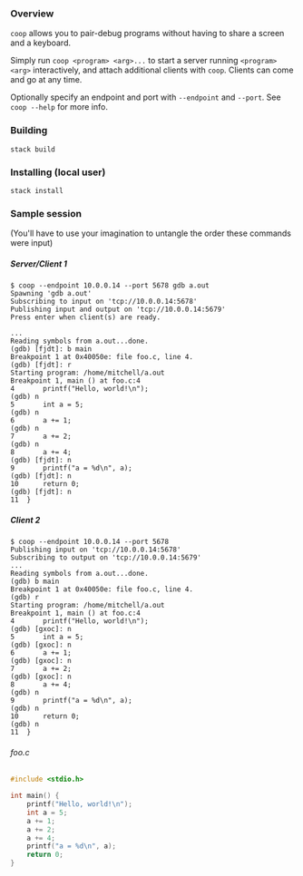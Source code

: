 ### Overview

`coop` allows you to pair-debug programs without having to share a screen and a keyboard.

Simply run `coop <program> <arg>...` to start a server running `<program> <arg>`
interactively, and attach additional clients with `coop`. Clients can come and go at any time.

Optionally specify an endpoint and port with `--endpoint` and `--port`. See `coop --help` for
more info.

### Building

    stack build

### Installing (local user)

    stack install

### Sample session

(You'll have to use your imagination to untangle the order these commands were input)

##### Server/Client 1

    $ coop --endpoint 10.0.0.14 --port 5678 gdb a.out
    Spawning 'gdb a.out'
    Subscribing to input on 'tcp://10.0.0.14:5678'
    Publishing input and output on 'tcp://10.0.0.14:5679'
    Press enter when client(s) are ready.

    ...
    Reading symbols from a.out...done.
    (gdb) [fjdt]: b main
    Breakpoint 1 at 0x40050e: file foo.c, line 4.
    (gdb) [fjdt]: r
    Starting program: /home/mitchell/a.out
    Breakpoint 1, main () at foo.c:4
    4	    printf("Hello, world!\n");
    (gdb) n
    5	    int a = 5;
    (gdb) n
    6	    a += 1;
    (gdb) n
    7	    a += 2;
    (gdb) n
    8	    a += 4;
    (gdb) [fjdt]: n
    9	    printf("a = %d\n", a);
    (gdb) [fjdt]: n
    10	    return 0;
    (gdb) [fjdt]: n
    11	}

##### Client 2

    $ coop --endpoint 10.0.0.14 --port 5678
    Publishing input on 'tcp://10.0.0.14:5678'
    Subscribing to output on 'tcp://10.0.0.14:5679'
    ...
    Reading symbols from a.out...done.
    (gdb) b main
    Breakpoint 1 at 0x40050e: file foo.c, line 4.
    (gdb) r
    Starting program: /home/mitchell/a.out 
    Breakpoint 1, main () at foo.c:4
    4	    printf("Hello, world!\n");
    (gdb) [gxoc]: n
    5	    int a = 5;
    (gdb) [gxoc]: n
    6	    a += 1;
    (gdb) [gxoc]: n
    7	    a += 2;
    (gdb) [gxoc]: n
    8	    a += 4;
    (gdb) n
    9	    printf("a = %d\n", a);
    (gdb) n
    10	    return 0;
    (gdb) n
    11	}

###### foo.c

```c
#include <stdio.h>

int main() {
    printf("Hello, world!\n");
    int a = 5;
    a += 1;
    a += 2;
    a += 4;
    printf("a = %d\n", a);
    return 0;
}
```
